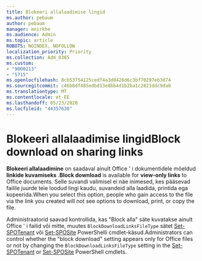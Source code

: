 ```yaml
---
title: Blokeeri allalaadimise lingid
ms.author: pebaum
author: pebaum
manager: mnirkhe
ms.audience: Admin
ms.topic: article
ROBOTS: NOINDEX, NOFOLLOW
localization_priority: Priority
ms.collection: Adm_O365
ms.custom:
- "9000213"
- "5715"
ms.openlocfilehash: 8cb53754125cedf4a3d0426d6c3bf70297eb3d74
ms.sourcegitcommit: c46b8df485edbd13e8bb4d1b2ba1c2821ddc9da0
ms.translationtype: MT
ms.contentlocale: et-EE
ms.lasthandoff: 05/23/2020
ms.locfileid: "44357630"
---
```

# <a name="block-download-on-sharing-links"></a><span data-ttu-id="6d788-102">Blokeeri allalaadimise lingid</span><span class="sxs-lookup"><span data-stu-id="6d788-102">Block download on sharing links</span></span>

<span data-ttu-id="6d788-103">**Blokeeri allalaadimine** on saadaval ainult Office ' i dokumentidele mõeldud **linkide kuvamiseks** .</span><span class="sxs-lookup"><span data-stu-id="6d788-103">**Block download** is available for **view-only links** to Office documents.</span></span> <span data-ttu-id="6d788-104">Selle suvandi valimisel ei näe inimesed, kes pääsevad failile juurde teie loodud lingi kaudu, suvandeid alla laadida, printida ega kopeerida.</span><span class="sxs-lookup"><span data-stu-id="6d788-104">When you select this option, people who gain access to the file via the link you created will not see options to download, print, or copy the file.</span></span>

<span data-ttu-id="6d788-105">Administraatorid saavad kontrollida, kas "Block alla" säte kuvatakse ainult Office ' i failid või mitte, muutes `BlockDownloadLinksFileType` sätet [Set-SPOTenant](https://docs.microsoft.com/powershell/module/sharepoint-online/set-spotenant?view=sharepoint-ps) või [Set-SPOSite](https://docs.microsoft.com/powershell/module/sharepoint-online/set-sposite?view=sharepoint-ps) PowerShelli cmdlet-käsud.</span><span class="sxs-lookup"><span data-stu-id="6d788-105">Administrators can control whether the "block download" setting appears only for Office files or not by changing the `BlockDownloadLinksFileType` setting in the [Set-SPOTenant](https://docs.microsoft.com/powershell/module/sharepoint-online/set-spotenant?view=sharepoint-ps) or [Set-SPOSite](https://docs.microsoft.com/powershell/module/sharepoint-online/set-sposite?view=sharepoint-ps) PowerShell cmdlets.</span></span>
